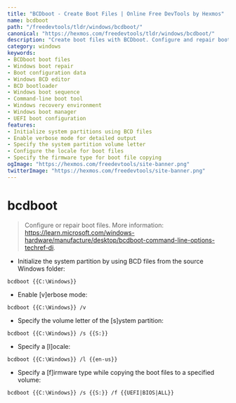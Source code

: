 ```yaml
---
title: "BCDboot - Create Boot Files | Online Free DevTools by Hexmos"
name: bcdboot
path: "/freedevtools/tldr/windows/bcdboot/"
canonical: "https://hexmos.com/freedevtools/tldr/windows/bcdboot/"
description: "Create boot files with BCDboot. Configure and repair boot configuration data on Windows systems, ensuring a proper boot sequence. Free online tool, no registration required."
category: windows
keywords:
- BCDboot boot files
- Windows boot repair
- Boot configuration data
- Windows BCD editor
- BCD bootloader
- Windows boot sequence
- Command-line boot tool
- Windows recovery environment
- Windows boot manager
- UEFI boot configuration
features:
- Initialize system partitions using BCD files
- Enable verbose mode for detailed output
- Specify the system partition volume letter
- Configure the locale for boot files
- Specify the firmware type for boot file copying
ogImage: "https://hexmos.com/freedevtools/site-banner.png"
twitterImage: "https://hexmos.com/freedevtools/site-banner.png"
---
```


# bcdboot

> Configure or repair boot files.
> More information: <https://learn.microsoft.com/windows-hardware/manufacture/desktop/bcdboot-command-line-options-techref-di>.

- Initialize the system partition by using BCD files from the source Windows folder:

`bcdboot {{C:\Windows}}`

- Enable [v]erbose mode:

`bcdboot {{C:\Windows}} /v`

- Specify the volume letter of the [s]ystem partition:

`bcdboot {{C:\Windows}} /s {{S:}}`

- Specify a [l]ocale:

`bcdboot {{C:\Windows}} /l {{en-us}}`

- Specify a [f]irmware type while copying the boot files to a specified volume:

`bcdboot {{C:\Windows}} /s {{S:}} /f {{UEFI|BIOS|ALL}}`
